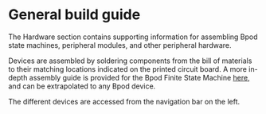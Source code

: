 # General build guide
The Hardware section contains supporting information for assembling Bpod state machines, peripheral modules, and other peripheral hardware.

Devices are assembled by soldering components from the bill of materials to their matching locations indicated  on the printed circuit board. A more in-depth assembly guide is provided for the Bpod Finite State Machine [here](../assembly/state-machine-assembly-0_5.md), and can be extrapolated to any Bpod device.

<!-- todo: improve
 -->

The different devices are accessed from the navigation bar on the left.
